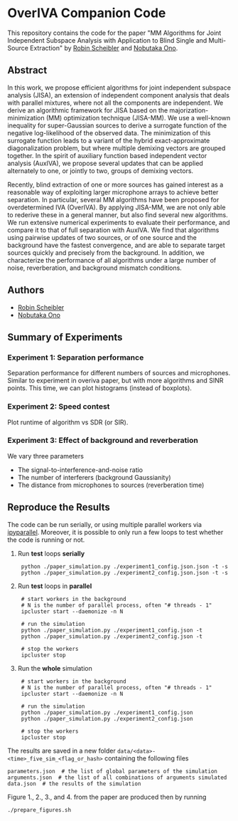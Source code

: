 OverIVA Companion Code
======================

This repository contains the code for the paper "MM Algorithms for Joint Independent Subspace Analysis with Application to Blind Single and Multi-Source Extraction" by [Robin Scheibler](http://robinscheibler.org) and [Nobutaka Ono](http://www.comp.sd.tmu.ac.jp/onolab/index-e.html).

Abstract
--------

In this work, we propose efficient algorithms for joint independent subspace analysis (JISA), an extension of independent component analysis that deals with parallel mixtures, where not all the components are independent.
We derive an algorithmic framework for JISA based on the majorization-minimization (MM) optimization technique (JISA-MM).
We use a well-known inequality for super-Gaussian sources to derive a surrogate function of the negative log-likelihood of the observed data.
The minimization of this surrogate function leads to a variant of the hybrid exact-approximate diagonalization problem, but where multiple demixing vectors are grouped together.
In the spirit of auxiliary function based independent vector analysis (AuxIVA), we propose several updates that can be applied alternately to one, or jointly to two, groups of demixing vectors.

Recently, blind extraction of one or more sources has gained interest as a reasonable way of exploiting larger microphone arrays to achieve better separation.
In particular, several MM algorithms have been proposed for overdetermined IVA (OverIVA).
By applying JISA-MM, we are not only able to rederive these in a general manner, but also find several new algorithms.
We run extensive numerical experiments to evaluate their performance, and compare it to that of full separation with AuxIVA.
We find that algorithms using pairwise updates of two sources, or of one source and the background have the fastest convergence, and are able to separate target sources quickly and precisely from the background.
In addition, we characterize the performance of all algorithms under a large number of noise, reverberation, and background mismatch conditions.

Authors
-------

* [Robin Scheibler](http://robinscheibler.org)
* [Nobutaka Ono](http://www.comp.sd.tmu.ac.jp/onolab/index-e.html)


Summary of Experiments
----------------------

### Experiment 1: Separation performance

Separation performance for different numbers of sources and microphones.
Similar to experiment in overiva paper, but with more algorithms and SINR points.
This time, we can plot histograms (instead of boxplots).

### Experiment 2: Speed contest

Plot runtime of algorithm vs SDR (or SIR).

### Experiment 3: Effect of background and reverberation

We vary three parameters

* The signal-to-interference-and-noise ratio
* The number of interferers (background Gaussianity)
* The distance from microphones to sources (reverberation time)

Reproduce the Results
---------------------

The code can be run serially, or using multiple parallel workers via
[ipyparallel](https://ipyparallel.readthedocs.io/en/latest/).
Moreover, it is possible to only run a few loops to test whether the
code is running or not.

1. Run **test** loops **serially**

        python ./paper_simulation.py ./experiment1_config.json.json -t -s
        python ./paper_simulation.py ./experiment2_config.json.json -t -s

2. Run **test** loops in **parallel**

        # start workers in the background
        # N is the number of parallel process, often "# threads - 1"
        ipcluster start --daemonize -n N

        # run the simulation
        python ./paper_simulation.py ./experiment1_config.json -t
        python ./paper_simulation.py ./experiment2_config.json -t

        # stop the workers
        ipcluster stop

3. Run the **whole** simulation

        # start workers in the background
        # N is the number of parallel process, often "# threads - 1"
        ipcluster start --daemonize -n N

        # run the simulation
        python ./paper_simulation.py ./experiment1_config.json
        python ./paper_simulation.py ./experiment2_config.json

        # stop the workers
        ipcluster stop

The results are saved in a new folder `data/<data>-<time>_five_sim_<flag_or_hash>`
containing the following files

    parameters.json  # the list of global parameters of the simulation
    arguments.json  # the list of all combinations of arguments simulated
    data.json  # the results of the simulation

Figure 1., 2., 3., and 4. from the paper are produced then by running

    ./prepare_figures.sh

